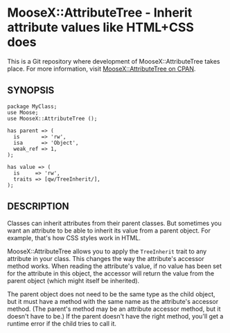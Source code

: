 MooseX::AttributeTree - Inherit attribute values like HTML+CSS does
===================================================================

This is a Git repository where development of MooseX::AttributeTree takes place.  For more information, visit [MooseX::AttributeTree on CPAN](http://search.cpan.org/dist/MooseX-AttributeTree/).

SYNOPSIS
--------

    package MyClass;
    use Moose;
    use MooseX::AttributeTree ();

    has parent => (
      is       => 'rw',
      isa      => 'Object',
      weak_ref => 1,
    );

    has value => (
      is     => 'rw',
      traits => [qw/TreeInherit/],
    );

DESCRIPTION
-----------

Classes can inherit attributes from their parent classes.  But sometimes you want an attribute to be able to inherit its value from a parent object.  For example, that's how CSS styles work in HTML.

MooseX::AttributeTree allows you to apply the `TreeInherit` trait to any attribute in your class.  This changes the way the attribute's accessor method works.  When reading the attribute's value, if no value has been set for the attribute in this object, the accessor will return the value from the parent object (which might itself be inherited).

The parent object does not need to be the same type as the child object, but it must have a method with the same name as the attribute's accessor method.  (The parent's method may be an attribute accessor method, but it doesn't have to be.)  If the parent doesn't have the right method, you'll get a runtime error if the child tries to call it.
